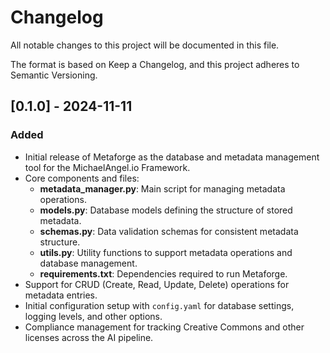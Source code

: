 # Changelog

All notable changes to this project will be documented in this file.

The format is based on Keep a Changelog, and this project adheres to Semantic Versioning.

## [0.1.0] - 2024-11-11

### Added

- Initial release of Metaforge as the database and metadata management tool for the MichaelAngel.io Framework.
- Core components and files:
  - **metadata_manager.py**: Main script for managing metadata operations.
  - **models.py**: Database models defining the structure of stored metadata.
  - **schemas.py**: Data validation schemas for consistent metadata structure.
  - **utils.py**: Utility functions to support metadata operations and database management.
  - **requirements.txt**: Dependencies required to run Metaforge.
- Support for CRUD (Create, Read, Update, Delete) operations for metadata entries.
- Initial configuration setup with `config.yaml` for database settings, logging levels, and other options.
- Compliance management for tracking Creative Commons and other licenses across the AI pipeline.
